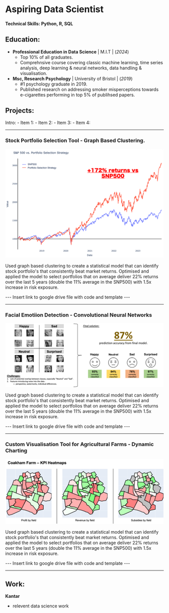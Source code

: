 # Aspiring Data Scientist

#### Technical Skills: Python, R, SQL

## Education:
- **Professional Education in Data Science** | M.I.T | (_2024_)
    - Top 10% of all graduates.
    - Comprehnsive course covering classic machine learning, time series analysis, deep learning & neural networks, data handling & visualisation. 
- **Msc, Research Psychology** | University of Bristol | (_2019_)
    - #1 psychology graduate in 2019.
    - Published research on addressing smoker misperceptions towards e-cigarettes performing in top 5% of publihsed papers.     		

              
## Projects:

Intro:
    -    Item 1:
    -    Item 2:
    -    Item 3:
    -    Item 4: 

----------------------------------------------------------------------
### Stock Portfolio Selection Tool - Graph Based Clustering.

![Stock_Returns](assets/img/Stock_Returns_1.png)

Used graph based clustering to create a statistical model that can identify stock portfolio's that consistently beat market returns. Optimised and applied the model to select portfolios that on average deliver 22% returns over the last 5 years (double the 11% average in the SNP500) with 1.5x increase in risk exposure. 

--- Insert link to google drive file with code and template ---

----------------------------------------------------------------------

### Facial Emotiion Detection - Convolutional Neural Networks

![CNN Solution](assets/img/CNN_Solution_2.png)

Used graph based clustering to create a statistical model that can identify stock portfolio's that consistently beat market returns. Optimised and applied the model to select portfolios that on average deliver 22% returns over the last 5 years (double the 11% average in the SNP500) with 1.5x increase in risk exposure. 

--- Insert link to google drive file with code and template ---

----------------------------------------------------------------------

### Custom Visualisation Tool for Agricultural Farms - Dynamic Charting

![Maps 2](assets/img/Maps_2.png)

Used graph based clustering to create a statistical model that can identify stock portfolio's that consistently beat market returns. Optimised and applied the model to select portfolios that on average deliver 22% returns over the last 5 years (double the 11% average in the SNP500) with 1.5x increase in risk exposure. 

--- Insert link to google drive file with code and template ---

----------------------------------------------------------------------

## Work:
**Kantar**
- relevent data science work
